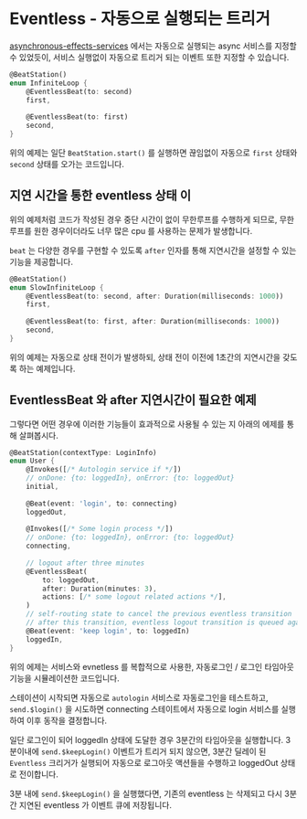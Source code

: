 # Eventless - 자동으로 실행되는 트리거

&#x20;[asynchronous-effects-services](../undefined/asynchronous-effects-services/ "mention") 에서는 자동으로 실행되는 async 서비스를 지정할 수 있었듯이, 서비스 실행없이 자동으로 트리거 되는 이벤트 또한 지정할 수 있습니다.&#x20;

```dart
@BeatStation()
enum InfiniteLoop {
    @EventlessBeat(to: second)
    first,
    
    @EventlessBeat(to: first)
    second,
}
```

&#x20;위의 예제는 일단 `BeatStation.start()` 를 실행하면 끊임없이 자동으로 `first` 상태와 `second` 상태를 오가는 코드입니다.&#x20;

## 지연 시간을 통한 eventless 상태 이

&#x20;위의 예제처럼 코드가 작성된 경우 중단 시간이 없이 무한루프를 수행하게 되므로, 무한루프를 원한 경우이더라도 너무 많은 cpu 를 사용하는 문제가 발생합니다.&#x20;

`beat` 는 다양한 경우를 구현할 수 있도록 `after` 인자를 통해 지연시간을 설정할 수 있는 기능을 제공합니다.&#x20;

```dart
@BeatStation()
enum SlowInfiniteLoop {
    @EventlessBeat(to: second, after: Duration(milliseconds: 1000))
    first,
    
    @EventlessBeat(to: first, after: Duration(milliseconds: 1000))
    second,
}
```

&#x20;위의 예제는 자동으로 상태 전이가 발생하되, 상태 전이 이전에 1초간의 지연시간을 갖도록 하는 예제입니다.&#x20;

## EventlessBeat 와 after 지연시간이 필요한 예제

&#x20;그렇다면 어떤 경우에 이러한 기능들이 효과적으로 사용될 수 있는 지 아래의 에제를 통해 살펴봅시다.&#x20;

```dart
@BeatStation(contextType: LoginInfo)
enum User {
    @Invokes([/* Autologin service if */])
    // onDone: {to: loggedIn}, onError: {to: loggedOut}
    initial, 
    
    @Beat(event: 'login', to: connecting)
    loggedOut,
    
    @Invokes([/* Some login process */]) 
    // onDone: {to: loggedIn}, onError: {to: loggedOut}
    connecting, 
    
    // logout after three minutes
    @EventlessBeat(
        to: loggedOut,
        after: Duration(minutes: 3),
        actions: [/* some logout related actions */],
    )
    // self-routing state to cancel the previous eventless transition
    // after this transition, eventless logout transition is queued again.
    @Beat(event: 'keep login', to: loggedIn)
    loggedIn,
}
```

&#x20;위의 에제는 서비스와 evnetless 를 복합적으로 사용한, 자동로그인 / 로그인 타임아웃 기능을 시뮬레이션한 코드입니다.&#x20;

&#x20;스테이션이 시작되면 자동으로 `autologin` 서비스로 자동로그인을 테스트하고, `send.$login()` 을 시도하면 connecting 스테이트에서 자동으로 login 서비스를 실행하여 이후 동작을 결정합니다.&#x20;

일단 로그인이 되어 loggedIn 상태에 도달한 경우 3분간의 타임아웃을 실행합니다. 3분이내에 `send.$keepLogin()` 이벤트가 트리거 되지 않으면, 3분간 딜레이 된 `Eventless` 크리거가 실행되어 자동으로 로그아웃 액션들을 수행하고 loggedOut 상태로 전이합니다.&#x20;

3분 내에 `send.$keepLogin()` 을 실행했다면, 기존의 eventless 는 삭제되고 다시 3분간 지연된 eventless 가 이벤트 큐에 저장됩니다.&#x20;
